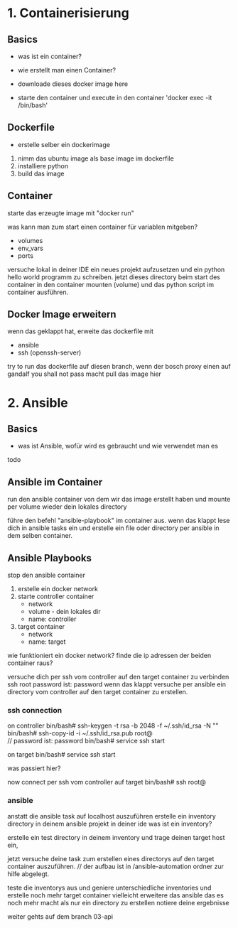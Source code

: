 # 1. Containerisierung

## Basics 
- was ist ein container? 
- wie erstellt man einen Container? 

- downloade dieses docker image <insert ubuntu> here 
- starte den container und execute in den container  'docker exec -it <name> /bin/bash' 

## Dockerfile
- erstelle selber ein dockerimage 

1. nimm das ubuntu image als base image im dockerfile 
2. installiere python 
4. build das image 

## Container 
starte das erzeugte image mit "docker run" 

was kann man zum start einen container für variablen mitgeben?
- volumes 
- env_vars
- ports

versuche lokal in deiner IDE ein neues projekt aufzusetzen und ein python hello world programm zu schreiben.
jetzt dieses directory beim start des container in den container mounten (volume)
und das python script im container ausführen. 

## Docker Image erweitern 
wenn das geklappt hat, erweite das dockerfile mit 
- ansible
- ssh (openssh-server) 

try to run das dockerfile auf diesen branch, wenn der bosch proxy einen auf gandalf you shall not pass macht
pull das image hier <ubuntu-ansible-image>


# 2. Ansible 

## Basics 
- was ist Ansible, wofür wird es gebraucht und wie verwendet man es 

todo 

## Ansible im Container 
run den ansible container von dem wir das image erstellt haben und mounte per volume wieder dein lokales directory 

führe den befehl "ansible-playbook" im container aus. 
wenn das klappt lese dich in ansible tasks ein und erstelle ein file oder directory per ansible in dem selben container. 

## Ansible Playbooks 
stop den ansible container 

1. erstelle ein docker network 
2. starte controller container
   - network 
   - volume - dein lokales dir 
   - name: controller 
3. target container
   - network 
   - name: target 

wie funktioniert ein docker network? 
finde die ip adressen der beiden container raus? 

versuche dich per ssh vom controller auf den target container zu verbinden 
ssh root password ist: password 
wenn das klappt versuche per ansible ein directory vom controller auf den target container zu erstellen. 

### ssh connection 
on controller 
bin/bash# ssh-keygen -t rsa -b 2048 -f ~/.ssh/id_rsa -N ""
bin/bash# ssh-copy-id -i ~/.ssh/id_rsa.pub root@<target-name>  
// password ist: password 
bin/bash# service ssh start 

on target 
bin/bash# service ssh start 

was passiert hier? 

now connect per ssh vom controller auf target
bin/bash# ssh root@<target-name> 

### ansible 
anstatt die ansible task auf localhost auszuführen
erstelle ein inventory directory in deinem ansible projekt in deiner ide 
was ist ein inventory?

erstelle ein test directory in deinem inventory und trage deinen target host ein,

jetzt versuche deine task zum erstellen eines directorys auf den target container auszuführen. 
// der aufbau ist in /ansible-automation ordner zur hilfe abgelegt. 

teste die inventorys aus und geniere unterschiedliche inventories und erstelle noch mehr target container 
vielleicht erweitere das ansible das es noch mehr macht als nur ein directory zu erstellen 
notiere deine ergebnisse 

weiter gehts auf dem branch 03-api 
